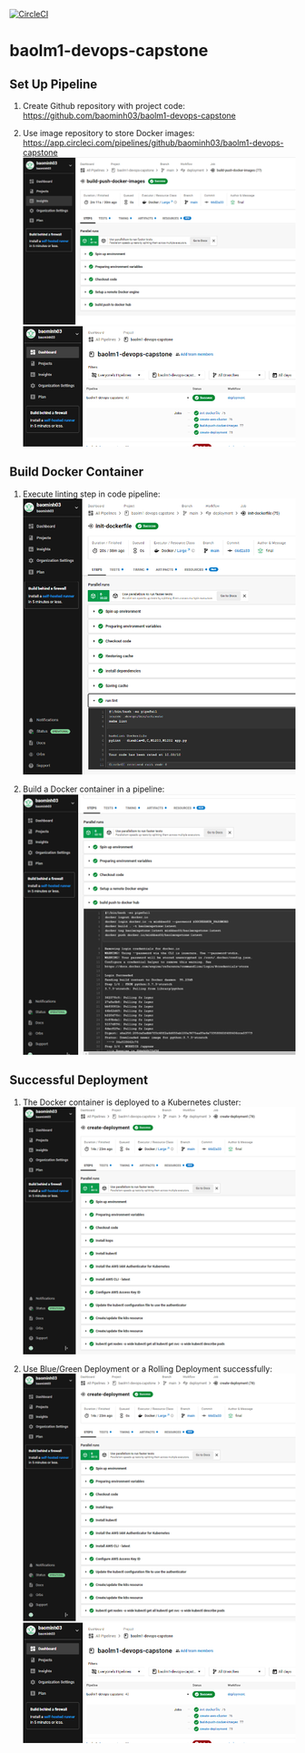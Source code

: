 [![CircleCI](https://dl.circleci.com/status-badge/img/gh/baominh03/baolm1-devops-capstone/tree/main.svg?style=svg)](https://dl.circleci.com/status-badge/redirect/gh/baominh03/baolm1-devops-capstone/tree/main)

# baolm1-devops-capstone

## Set Up Pipeline

1. Create Github repository with project code: https://github.com/baominh03/baolm1-devops-capstone

2. Use image repository to store Docker images: https://app.circleci.com/pipelines/github/baominh03/baolm1-devops-capstone
![build-push-docker](images/build-push-docker.png)
![pipeline](images/circleci-pipeline.png)


## Build Docker Container

1. Execute linting step in code pipeline: 
![lint](images/lint.png)

2. Build a Docker container in a pipeline: 
![build-container](images/build-container.png)

## Successful Deployment  

1. The Docker container is deployed to a Kubernetes cluster: ![deployed-kubernetes-cluster](images/deployed-kubernetes-cluster.png)

2. Use Blue/Green Deployment or a Rolling Deployment successfully: 
![deployed-kubernetes-cluster](images/deployed-kubernetes-cluster.png)
![pipeline](images/circleci-pipeline.png)